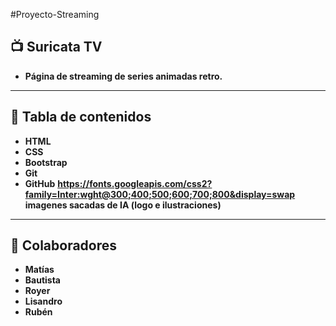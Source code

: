 #Proyecto-Streaming

## 📺 Suricata TV
- **Página de streaming de series animadas retro.**

---

## 📑 Tabla de contenidos
- **HTML**
- **CSS**
- **Bootstrap**
- **Git**
- **GitHub**
**https://fonts.googleapis.com/css2?family=Inter:wght@300;400;500;600;700;800&display=swap**
**imagenes sacadas de IA (logo e ilustraciones)**
---

## 👥 Colaboradores
- **Matías**
- **Bautista** 
- **Royer**
- **Lisandro**  
- **Rubén**
